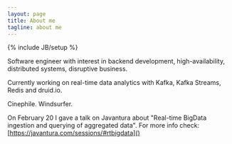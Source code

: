 ```yaml
---
layout: page
title: About me
tagline: about me
---
```

{% include JB/setup %}

Software engineer with interest in backend development, high-availability, distributed systems, disruptive business.

Currently working on real-time data analytics with Kafka, Kafka Streams, Redis and druid.io.

Cinephile. Windsurfer.

On February 20 I gave a talk on Javantura about "Real-time BigData ingestion and querying of aggregated data".
For more info check: [https://javantura.com/sessions/#rtbigdata]()

